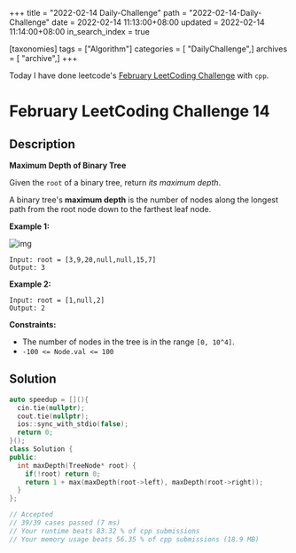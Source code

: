 +++
title = "2022-02-14 Daily-Challenge"
path = "2022-02-14-Daily-Challenge"
date = 2022-02-14 11:13:00+08:00
updated = 2022-02-14 11:14:00+08:00
in_search_index = true

[taxonomies]
tags = ["Algorithm"]
categories = [ "DailyChallenge",]
archives = [ "archive",]
+++

Today I have done leetcode's [February LeetCoding Challenge](https://leetcode.com/problems/maximum-depth-of-binary-tree/) with `cpp`.

<!-- more -->

# February LeetCoding Challenge 14

## Description

**Maximum Depth of Binary Tree**

Given the `root` of a binary tree, return *its maximum depth*.

A binary tree's **maximum depth** is the number of nodes along the longest path from the root node down to the farthest leaf node.

 

**Example 1:**

![img](https://assets.leetcode.com/uploads/2020/11/26/tmp-tree.jpg)

```
Input: root = [3,9,20,null,null,15,7]
Output: 3
```

**Example 2:**

```
Input: root = [1,null,2]
Output: 2
```

 

**Constraints:**

- The number of nodes in the tree is in the range `[0, 10^4]`.
- `-100 <= Node.val <= 100`

## Solution

``` cpp
auto speedup = [](){
  cin.tie(nullptr);
  cout.tie(nullptr);
  ios::sync_with_stdio(false);
  return 0;
}();
class Solution {
public:
  int maxDepth(TreeNode* root) {
    if(!root) return 0;
    return 1 + max(maxDepth(root->left), maxDepth(root->right));
  }
};

// Accepted
// 39/39 cases passed (7 ms)
// Your runtime beats 83.32 % of cpp submissions
// Your memory usage beats 56.35 % of cpp submissions (18.9 MB)
```
